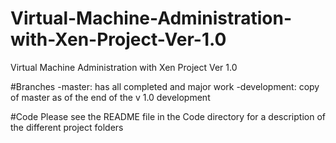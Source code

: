 # Virtual-Machine-Administration-with-Xen-Project-Ver-1.0
Virtual Machine Administration with Xen Project Ver 1.0

#Branches
-master: has all completed and major work
-development: copy of master as of the end of the v 1.0 development

#Code
Please see the README file in the Code directory for a description of the different project folders
